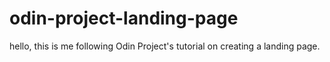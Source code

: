 # odin-project-landing-page
hello, this is me following Odin Project's tutorial on creating a landing page.